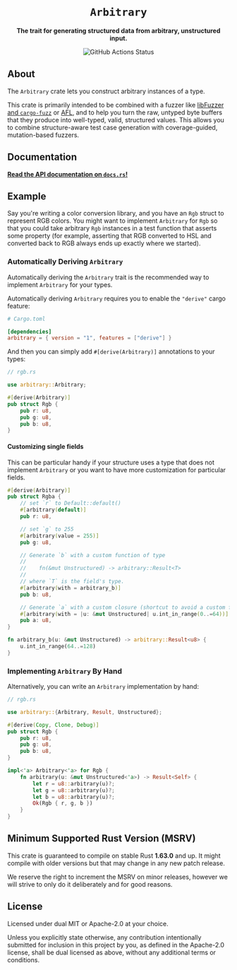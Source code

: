 <div align="center">

  <h1><code>Arbitrary</code></h1>

  <p><strong>The trait for generating structured data from arbitrary, unstructured input.</strong></p>

  <img alt="GitHub Actions Status" src="https://github.com/rust-fuzz/rust_arbitrary/workflows/Rust/badge.svg"/>

</div>

## About

The `Arbitrary` crate lets you construct arbitrary instances of a type.

This crate is primarily intended to be combined with a fuzzer like [libFuzzer
and `cargo-fuzz`](https://github.com/rust-fuzz/cargo-fuzz) or
[AFL](https://github.com/rust-fuzz/afl.rs), and to help you turn the raw,
untyped byte buffers that they produce into well-typed, valid, structured
values. This allows you to combine structure-aware test case generation with
coverage-guided, mutation-based fuzzers.

## Documentation

[**Read the API documentation on `docs.rs`!**](https://docs.rs/arbitrary)

## Example

Say you're writing a color conversion library, and you have an `Rgb` struct to
represent RGB colors. You might want to implement `Arbitrary` for `Rgb` so that
you could take arbitrary `Rgb` instances in a test function that asserts some
property (for example, asserting that RGB converted to HSL and converted back to
RGB always ends up exactly where we started).

### Automatically Deriving `Arbitrary`

Automatically deriving the `Arbitrary` trait is the recommended way to implement
`Arbitrary` for your types.

Automatically deriving `Arbitrary` requires you to enable the `"derive"` cargo
feature:

```toml
# Cargo.toml

[dependencies]
arbitrary = { version = "1", features = ["derive"] }
```

And then you can simply add `#[derive(Arbitrary)]` annotations to your types:

```rust
// rgb.rs

use arbitrary::Arbitrary;

#[derive(Arbitrary)]
pub struct Rgb {
    pub r: u8,
    pub g: u8,
    pub b: u8,
}
```

#### Customizing single fields

This can be particular handy if your structure uses a type that does not implement `Arbitrary` or you want to have more customization for particular fields.

```rust
#[derive(Arbitrary)]
pub struct Rgba {
    // set `r` to Default::default()
    #[arbitrary(default)]
    pub r: u8,

    // set `g` to 255
    #[arbitrary(value = 255)]
    pub g: u8,

    // Generate `b` with a custom function of type
    //
    //    fn(&mut Unstructured) -> arbitrary::Result<T>
    //
    // where `T` is the field's type.
    #[arbitrary(with = arbitrary_b)]
    pub b: u8,

    // Generate `a` with a custom closure (shortcut to avoid a custom function)
    #[arbitrary(with = |u: &mut Unstructured| u.int_in_range(0..=64))]
    pub a: u8,
}

fn arbitrary_b(u: &mut Unstructured) -> arbitrary::Result<u8> {
    u.int_in_range(64..=128)
}
```

### Implementing `Arbitrary` By Hand

Alternatively, you can write an `Arbitrary` implementation by hand:

```rust
// rgb.rs

use arbitrary::{Arbitrary, Result, Unstructured};

#[derive(Copy, Clone, Debug)]
pub struct Rgb {
    pub r: u8,
    pub g: u8,
    pub b: u8,
}

impl<'a> Arbitrary<'a> for Rgb {
    fn arbitrary(u: &mut Unstructured<'a>) -> Result<Self> {
        let r = u8::arbitrary(u)?;
        let g = u8::arbitrary(u)?;
        let b = u8::arbitrary(u)?;
        Ok(Rgb { r, g, b })
    }
}
```

## Minimum Supported Rust Version (MSRV)

<!-- NB: Keep this number in sync with the `rust-version` in `Cargo.toml`. -->

This crate is guaranteed to compile on stable Rust **1.63.0** and up. It might
compile with older versions but that may change in any new patch release.

We reserve the right to increment the MSRV on minor releases, however we will
strive to only do it deliberately and for good reasons.

## License

Licensed under dual MIT or Apache-2.0 at your choice.

Unless you explicitly state otherwise, any contribution intentionally submitted
for inclusion in this project by you, as defined in the Apache-2.0 license,
shall be dual licensed as above, without any additional terms or conditions.
